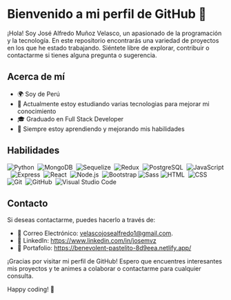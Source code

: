# Bienvenido a mi perfil de GitHub 👋

¡Hola! Soy José Alfredo Muñoz Velasco, un apasionado de la programación y la tecnología. En este repositorio encontrarás una variedad de proyectos en los que he estado trabajando. Siéntete libre de explorar, contribuir o contactarme si tienes alguna pregunta o sugerencia.

## Acerca de mí

- 🌍 Soy de Perú
- 💼 Actualmente estoy estudiando varias tecnologias para mejorar mi conocimiento
- 🎓 Graduado en Full Stack Developer
- 🌱 Siempre estoy aprendiendo y mejorando mis habilidades

## Habilidades

![Python](https://img.shields.io/badge/-Python-05122A?style=flat&logo=python)&nbsp;
![MongoDB](https://img.shields.io/badge/-MongoDb-05122A?style=flat&logo=mongodb)&nbsp;
![Sequelize](https://img.shields.io/badge/-Sequelize-05122A?style=flat&logo=sequelize)&nbsp;
![Redux](https://img.shields.io/badge/-Redux-05122A?style=flat&logo=Redux)&nbsp;
![PostgreSQL](https://img.shields.io/badge/-PostgreSQL-05122A?style=flat&logo=PostgreSQL)&nbsp;
![JavaScript](https://img.shields.io/badge/-JavaScript-05122A?style=flat&logo=javascript)&nbsp;
![Express](https://img.shields.io/badge/-Express-05122A?style=flat&logo=express)&nbsp;
![React](https://img.shields.io/badge/-React-05122A?style=flat&logo=react)&nbsp;
![Node.js](https://img.shields.io/badge/-Node.js-05122A?style=flat&logo=node.js)&nbsp;
![Bootstrap](https://img.shields.io/badge/-Bootstrap-05122A?style=flat&logo=bootstrap&logoColor=563D7C)
![Sass](https://img.shields.io/badge/-Sass-05122A?style=flat&logo=SASS)
![HTML](https://img.shields.io/badge/-HTML-05122A?style=flat&logo=HTML5)&nbsp;
![CSS](https://img.shields.io/badge/-CSS-05122A?style=flat&logo=CSS3&logoColor=1572B6)&nbsp;
![Git](https://img.shields.io/badge/-Git-05122A?style=flat&logo=git)&nbsp;
![GitHub](https://img.shields.io/badge/-GitHub-05122A?style=flat&logo=github)&nbsp;
![Visual Studio Code](https://img.shields.io/badge/-Visual%20Studio%20Code-05122A?style=flat&logo=visual-studio-code&logoColor=007ACC)&nbsp;

## Contacto

Si deseas contactarme, puedes hacerlo a través de:

- 📧 Correo Electrónico: velascojosealfredo1@gmail.com.
- 🔗 LinkedIn: https://www.linkedin.com/in/josemvz
- 💼 Portafolio: https://benevolent-pastelito-8d9eea.netlify.app/

¡Gracias por visitar mi perfil de GitHub! Espero que encuentres interesantes mis proyectos y te animes a colaborar o contactarme para cualquier consulta.

Happy coding! 🚀
